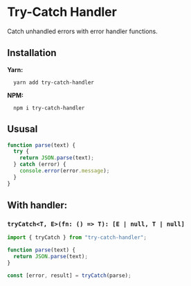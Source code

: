 # Try-Catch Handler

Catch unhandled errors with error handler functions.

## Installation

**Yarn:**

```
  yarn add try-catch-handler
```

**NPM:**

```
  npm i try-catch-handler
```

## Ususal

```js
function parse(text) {
  try {
    return JSON.parse(text);
  } catch (error) {
    console.error(error.message);
  }
}
```

## With handler:

### `tryCatch<T, E>(fn: () => T): [E | null, T | null]`

```js
import { tryCatch } from "try-catch-handler";

function parse(text) {
  return JSON.parse(text);
}

const [error, result] = tryCatch(parse);
```

<!-- ## Ususal async


## `asyncTryCatch<T, E>(asyncFn: () => Promise<T>): Promise<[E | null, T | null]>` -->
